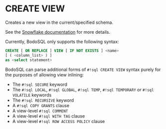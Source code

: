 # CREATE VIEW

Creates a new view in the current/specified schema.

See the [Snowflake documentation](https://docs.snowflake.com/en/sql-reference/sql/create-view) for more details.

Currently, BodoSQL only supports the following syntax:

```sql
CREATE [ OR REPLACE ] VIEW [ IF NOT EXISTS ] <name> 
[ ( <column_list> ) ]
as <select statement>
```

BodoSQL can parse additional forms of `#!sql CREATE VIEW` syntax purely for the purposes of allowing view inlining:

- The `#!sql SECURE` keyword
- The `#!sql LOCAL`, `#!sql GLOBAL`, `#!sql TEMP`, `#!sql TEMPORARY` or `#!sql VOLATILE` keywords
- The `#!sql RECURSIVE` keyword
- A `#!sql COPY GRANTS` clause
- A view-level `#!sql COMMENT`
- A view-level `#!sql WITH TAG` clause
- A view-level `#!sql ROW ACCESS POLICY` clause
